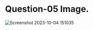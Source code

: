# Question-05 Image.
![Screenshot 2023-10-04 151035](https://github.com/Khush0031/pw-skills-full-stack-web-dev-assignment-solution/assets/121889921/9e0fc68b-b4a5-49ff-a76f-024f50674d4d)
